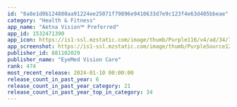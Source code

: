 ```yaml
---
id: "8a8e1d0b124880aa91224ee25071f79896e9410633d7e9c123f4e63d405bbeae"
category: "Health & Fitness"
app_name: "Aetna Vision℠ Preferred"
app_id: 1532471390
app_icon: https://is1-ssl.mzstatic.com/image/thumb/Purple116/v4/ad/34/78/ad34783c-34bd-0161-4f6a-30fc709446a4/AppIcon-0-1x_U007emarketing-0-1-0-85-220-0.png/1024x1024bb.png
app_screenshot: https://is1-ssl.mzstatic.com/image/thumb/PurpleSource126/v4/2e/eb/47/2eeb477a-e835-b0b1-5a64-f251fafc0d09/d186c9de-9b93-432a-95f0-b2f43afd3f28_simulator_screenshot_0475BAFB-1E37-428E-B0D4-A1D3AB1F91FF.png/1242x2688bb.png
publisher_id: 881102029
publisher_name: "EyeMed Vision Care"
rank: 474
most_recent_release: 2024-01-10 00:00:00
release_count_in_past_year: 6
release_count_in_past_year_category: 21
release_count_in_past_year_top_in_category: 34
---
```

